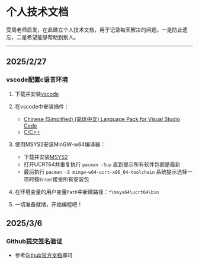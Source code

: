 # 个人技术文档
受周老师启发，在此建立个人技术文档，用于记录每天解决的问题。一是防止遗忘，二是希望能够帮助到别人。

---

## 2025/2/27

### vscode配置c语言环境

1. 下载并安装[vscode](https://code.visualstudio.com "vscode官网")

2. 在vscode中安装插件：
    - [Chinese (Simplified) (简体中文) Language Pack for Visual Studio Code](https://marketplace.visualstudio.com/items?itemName=MS-CEINTL.vscode-language-pack-zh-hans)
    - [C/C++](https://marketplace.visualstudio.com/items?itemName=ms-vscode.cpptools)

3. 使用MSYS2安装MinGW-w64编译器：
    - 下载并安装[MSYS2](https://www.msys2.org/)
    - 打开UCRT64并重复执行 `pacman -Suy` 直到提示所有软件包都是最新
    - 最后执行 `pacman -S mingw-w64-ucrt-x86_64-toolchain` 系统提示选择一项时按`Enter`接受所有安装包

4. 在环境变量的用户变量`Path`中新建路径：`*\msys64\ucrt64\bin`

5. 一切准备就绪，开始编程吧！

## 2025/3/6

### Github提交签名验证

- 参考[Github官方文档](https://docs.github.com/zh/authentication/managing-commit-signature-verification/about-commit-signature-verification)即可

